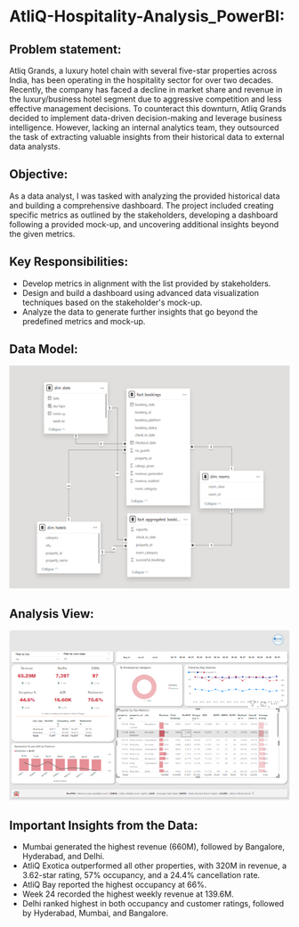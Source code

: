 # AtliQ-Hospitality-Analysis_PowerBI:

## Problem statement:
Atliq Grands, a luxury hotel chain with several five-star properties across India, has been operating in the hospitality sector for over two decades. Recently, the company has faced a decline in market share and revenue in the luxury/business hotel segment due to aggressive competition and less effective management decisions. To counteract this downturn, Atliq Grands decided to implement data-driven decision-making and leverage business intelligence. However, lacking an internal analytics team, they outsourced the task of extracting valuable insights from their historical data to external data analysts.

## Objective:

As a data analyst, I was tasked with analyzing the provided historical data and building a comprehensive dashboard. The project included creating specific metrics as outlined by the stakeholders, developing a dashboard following a provided mock-up, and uncovering additional insights beyond the given metrics.

## Key Responsibilities:

-  Develop metrics in alignment with the list provided by stakeholders.
-  Design and build a dashboard using advanced data visualization techniques based on the stakeholder's mock-up.
-  Analyze the data to generate further insights that go beyond the predefined metrics and mock-up.

## Data Model:
<p align="center">
    <img src='https://github.com/abdulrehman0306/AtliQ-Hospitality-Analysis_PowerBI/blob/main/H.P_2.PNG' height="400">
</p>

## Analysis View:
<p align="center">
    <img src='https://github.com/abdulrehman0306/AtliQ-Hospitality-Analysis_PowerBI/blob/main/H.P_1.PNG' width="600">
</p>

## Important Insights from the Data:

- Mumbai generated the highest revenue (660M), followed by Bangalore, Hyderabad, and Delhi.
- AtliQ Exotica outperformed all other properties, with 320M in revenue, a 3.62-star rating, 57% occupancy, and a 24.4% cancellation rate.
- AtliQ Bay reported the highest occupancy at 66%.
- Week 24 recorded the highest weekly revenue at 139.6M.
- Delhi ranked highest in both occupancy and customer ratings, followed by Hyderabad, Mumbai, and Bangalore.
